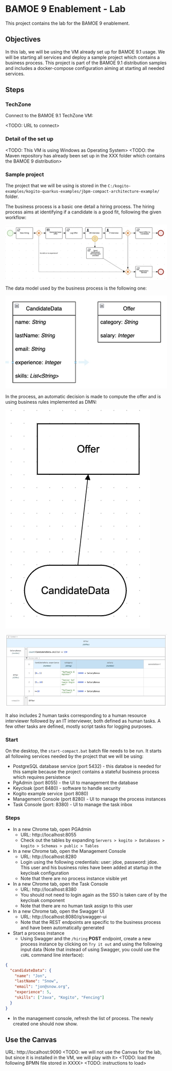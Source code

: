# BAMOE 9 Enablement - Lab

This project contains the lab for the BAMOE 9 enablement.

## Objectives

In this lab, we will be using the VM already set up for BAMOE 9.1 usage.
We will be starting all services and deploy a sample project which contains a business process.
This project is part of the BAMOE 9.1 distribution samples and includes a docker-compose configuration aiming at starting all needed services.


## Steps

### TechZone

Connect to the BAMOE 9.1 TechZone VM: 

<TODO: URL to connect>

### Detail of the set up

<TODO: This VM is using Windows as Operating System>
<TODO: the Maven repository has already been set up in the XXX folder which contains the BAMOE 9 distribution>


### Sample project

The project that we will be using is stored in the `C:/kogito-examples/kogito-quarkus-examples/jbpm-compact-architecture-example/` folder.

The business process is a basic one detail a hiring process.
The hiring process aims at identifying if a candidate is a good fit, following the given workflow:

![Hiring Process](images/HiringProcessBPMN.jpg)

The data model used by the business process is the following one:

![Hiring Data Model](images/HiringDataModel.jpg)

In the process, an automatic decision is made to compute the offer and is using business rules implemented as DMN:

![Compute Offer DRG](images/ComputeOfferDMNDRG.jpg)

![Compute Offer Decision Table](images/ComputeOfferDMNDT.jpg)

It also includes 2 human tasks corresponding to a human resource interviewer followed by an IT interviewer, both defined as human tasks.
A few other tasks are defined, mostly script tasks for logging purposes.


### Start

On the desktop, the `start-compact.bat` batch file needs to be run. 
It starts all following services needed by the project that we will be using:

- PostgreSQL database service (port 5432) - this databse is needed for this sample because the project contains a stateful business process which requires persistence
- PgAdmin (port 8055) - the UI to management the database
- Keycloak (port 8480) - software to handle security
- Kogito example service (port 8080)
- Management Console (port 8280) - UI to manage the process instances
- Task Console (port: 8380) - UI to manage the task inbox


### Steps

- In a new Chrome tab, open PGAdmin
    - URL: http://localhost:8055
    - Check out the tables by expanding `Servers > kogito > Databases > kogito > Schemas > public > Tables`
- In a new Chrome tab, open the Management Console
    - URL: http://localhost:8280
    - Login using the following credentials: user: jdoe, password: jdoe.  This user and his business roles have been added at startup in the keycloak configuration
    - Note that there are no process instance visible yet
- In a new Chrome tab, open the Task Console
    - URL: http://localhost:8380
    - You should not need to login again as the SSO is taken care of by the keycloak component
    - Note that there are no human task assign to this user
- In a new Chrome tab, open the Swagger UI 
    - URL: http://localhost:8080/q/swagger-ui
    - Note that the REST endpoints are specific to the business process and have been automatically generated
- Start a process instance
    - Using Swagger and the `/hiring` **POST** endpoint, create a new process instance by clicking on `Try it out` and using the following input data (Note that instead of using Swagger, you could use the `cURL` command line interface):
```json
{
  "candidateData": {
    "name": "Jon",
    "lastName": "Snow",
    "email": "jon@snow.org",
    "experience": 5,
    "skills": ["Java", "Kogito", "Fencing"]
  }
}
```

- In the management console, refresh the list of process. The newly created one should now show.





## Use the Canvas

URL: http://localhost:9090
<TODO: we will not use the Canvas for the lab, but since it is installed in the VM, we will play with it>
<TODO: load the following BPMN file stored in XXXX>
<TODO: instructions to load>

